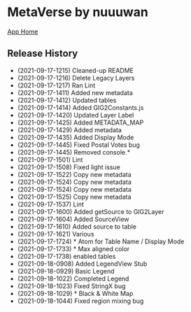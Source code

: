 # MetaVerse by nuuuwan

[App Home](https://nuuuwan.github.io/metaverse)


## Release History
  
  *  (2021-09-17-1215) Cleaned-up README
  *  (2021-09-17-1216) Delete Legacy Layers
  *  (2021-09-17-1217) Ran Lint
  *  (2021-09-17-1411) Added new metadata
  *  (2021-09-17-1412) Updated tables
  *  (2021-09-17-1414) Added GIG2Constants.js
  *  (2021-09-17-1420) Updated Layer Label
  *  (2021-09-17-1425) Added METADATA_MAP
  *  (2021-09-17-1429) Added metadata
  *  (2021-09-17-1435) Added Display Mode
  *  (2021-09-17-1445) Fixed Postal Votes bug
  *  (2021-09-17-1445) Removed console.*
  *  (2021-09-17-1501) Lint
  *  (2021-09-17-1508) Fixed light issue
  *  (2021-09-17-1522) Copy new metadata
  *  (2021-09-17-1524) Copy new metadata
  *  (2021-09-17-1524) Copy new metadata
  *  (2021-09-17-1525) Copy new metadata
  *  (2021-09-17-1537) Lint
  *  (2021-09-17-1600) Added getSource to GIG2Layer
  *  (2021-09-17-1604) Added SourceView
  *  (2021-09-17-1610) Added source to table
  *  (2021-09-17-1621) Various
  *  (2021-09-17-1724) * Atom for Table Name / Display Mode
  *  (2021-09-17-1733) * Max aligned color
  *  (2021-09-17-1738) enabled tables
  *  (2021-09-18-0908) Added LegendView Stub
  *  (2021-09-18-0929) Basic Legend
  *  (2021-09-18-1022) Completed Legend
  *  (2021-09-18-1023) Fixed StringX bug
  *  (2021-09-18-1029) * Black & White Map
  *  (2021-09-18-1044) Fixed region mixing bug
